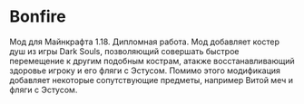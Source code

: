 # Bonfire
Мод для Майнкрафта 1.18.
Дипломная работа.
Мод добавляет костер душ из игры Dark Souls, позволяющий совершать быстрое перемещение к другим подобным кострам, атакже восстанавливающий здоровье игроку и его фляги с Эстусом. Помимо этого модификация добавляет некоторые сопутствующие предметы, например Витой меч и фляги с Эстусом.
